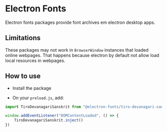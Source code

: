 # Electron Fonts

Electron fonts packages provide font archives em electron desktop apps.

## Limitations

These packages may not work in `BrowserWindow` instances that loaded online webpages. That happens because electron by default not allow load local resources in webpages.

## How to use

* Install the package

* On your `preload.js`, add:

```ts
import TiroDevanagariSanskrit from "@electron-fonts/tiro-devanagari-sanskrit"

window.addEventListener("DOMContentLoaded", () => {
    TiroDevanagariSanskrit.inject()
})
```